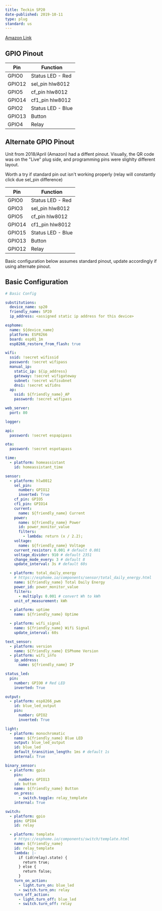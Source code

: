 ```yaml
---
title: Teckin SP20
date-published: 2019-10-11
type: plug
standard: us
---
```


[Amazon Link](https://amzn.to/3dYflOQ)

## GPIO Pinout

| Pin    | Function          |
| ------ | ----------------- |
| GPIO0  | Status LED - Red  |
| GPIO12 | sel_pin hlw8012   |
| GPIO5  | cf_pin hlw8012    |
| GPIO14 | cf1_pin hlw8012   |
| GPIO2  | Status LED - Blue |
| GPIO13 | Button            |
| GPIO4  | Relay             |

## Alternate GPIO Pinout
Unit from 2018/April (Amazon) had a diffent pinout. Visually, the QR code was on the "Live" plug side, and programming pins were slighlty different layout.

Worth a try if standard pin out isn't working properly (relay will constantly click due sel_pin difference)

| Pin    | Function          |
| ------ | ----------------- |
| GPIO0  | Status LED - Red  |
| GPIO3  | sel_pin hlw8012   |
| GPIO5  | cf_pin hlw8012    |
| GPIO14 | cf1_pin hlw8012   |
| GPIO15 | Status LED - Blue |
| GPIO13 | Button            |
| GPIO12 | Relay             |

Basic configuration below assumes standard pinout, update accordingly if using alternate pinout.

## Basic Configuration

```yaml
# Basic Config

substitutions:
  device_name: sp20
  friendly_name: SP20
  ip_address: <assigned static ip address for this device>

esphome:
  name: ${device_name}
  platform: ESP8266
  board: esp01_1m
  esp8266_restore_from_flash: true

wifi:
  ssid: !secret wifissid
  password: !secret wifipass
  manual_ip:
    static_ip: ${ip_address}
    gateway: !secret wifigateway
    subnet: !secret wifisubnet
    dns1: !secret wifidns
  ap:
    ssid: ${friendly_name}_AP
    password: !secret wifipass

web_server:
  port: 80

logger:

api:
  password: !secret espapipass

ota:
  password: !secret espotapass

time:
  - platform: homeassistant
    id: homeassistant_time

sensor:
  - platform: hlw8012
    sel_pin:
      number: GPIO12
      inverted: True
    cf_pin: GPIO5
    cf1_pin: GPIO14
    current:
      name: ${friendly_name} Current
    power:
      name: ${friendly_name} Power
      id: power_monitor_value
      filters:
        - lambda: return (x / 2.2);
    voltage:
      name: ${friendly_name} Voltage
    current_resistor: 0.001 # default 0.001
    voltage_divider: 910 # default 2351
    change_mode_every: 3 # default 8
    update_interval: 3s # default 60s

  - platform: total_daily_energy
    # https://esphome.io/components/sensor/total_daily_energy.html
    name: ${friendly_name} Total Daily Energy
    power_id: power_monitor_value
    filters:
      - multiply: 0.001 # convert Wh to kWh
    unit_of_measurement: kWh

  - platform: uptime
    name: ${friendly_name} Uptime

  - platform: wifi_signal
    name: ${friendly_name} Wifi Signal
    update_interval: 60s

text_sensor:
  - platform: version
    name: ${friendly_name} ESPhome Version
  - platform: wifi_info
    ip_address:
      name: ${friendly_name} IP

status_led:
  pin:
    number: GPIO0 # Red LED
    inverted: True

output:
  - platform: esp8266_pwm
    id: blue_led_output
    pin:
      number: GPIO2
      inverted: True

light:
  - platform: monochromatic
    name: ${friendly_name} Blue LED
    output: blue_led_output
    id: blue_led
    default_transition_length: 1ms # default 1s
    internal: True

binary_sensor:
  - platform: gpio
    pin:
      number: GPIO13
    id: button
    name: ${friendly_name} Button
    on_press:
      - switch.toggle: relay_template
    internal: True

switch:
  - platform: gpio
    pin: GPIO4
    id: relay

  - platform: template
    # https://esphome.io/components/switch/template.html
    name: ${friendly_name}
    id: relay_template
    lambda: |-
      if (id(relay).state) {
        return true;
      } else {
        return false;
      }
    turn_on_action:
      - light.turn_on: blue_led
      - switch.turn_on: relay
    turn_off_action:
      - light.turn_off: blue_led
      - switch.turn_off: relay
```
